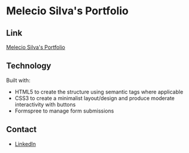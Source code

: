 # Melecio Silva's Portfolio

## Link

[Melecio Silva's Portfolio](https://meleciosilva.github.io/Melecio-Silva-Portfolio/)

## Technology

Built with:

- HTML5 to create the structure using semantic tags where applicable
- CSS3 to create a minimalist layout/design and produce moderate interactivity with buttons
- Formspree to manage form submissions

## Contact

- [LinkedIn](https://www.linkedin.com/in/meleciosilva/)
